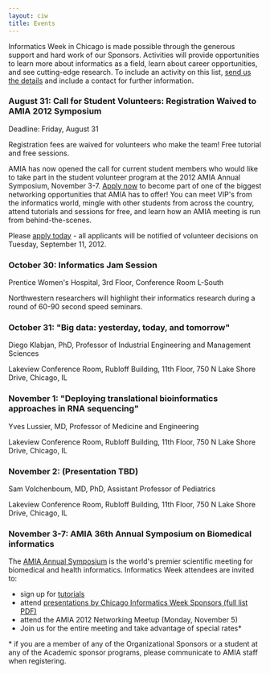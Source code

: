 ```yaml
---
layout: ciw
title: Events
---
```


Informatics Week in Chicago is made possible through the generous support and hard work of our Sponsors.  Activities will provide opportunities to learn more about informatics as a field, learn about career opportunities, and see cutting-edge research.  To include an activity on this list, [send us the details](mailto:informatics-webmaster@nubic.northwestern.edu) and include a contact for further information.

### August 31: Call for Student Volunteers: Registration Waived to AMIA 2012 Symposium

Deadline: Friday, August 31

Registration fees are waived for volunteers who make the team! Free tutorial and free sessions.

AMIA has now opened the call for current student members who would like to take part in the student volunteer program at the 2012 AMIA Annual Symposium, November 3-7.  [Apply now](http://www.amia.org/amia2012/student-volunteer) to become part of one of the biggest networking opportunities that AMIA has to offer!  You can meet VIP's from the informatics world, mingle with other students from across the country, attend tutorials and sessions for free, and learn how an AMIA meeting is run from behind-the-scenes.

Please [apply today](http://www.amia.org/amia2012/student-volunteer) - all applicants will be notified of volunteer decisions on Tuesday, September 11, 2012.

### October 30: Informatics Jam Session

Prentice Women's Hospital, 3rd Floor, Conference Room L-South

Northwestern researchers will highlight their informatics research during a round of 60-90 second speed seminars.


### October 31: "Big data: yesterday, today, and tomorrow"

Diego Klabjan, PhD, Professor of Industrial Engineering and Management Sciences

Lakeview Conference Room, Rubloff Building, 11th Floor, 750 N Lake Shore Drive, Chicago, IL


### November 1: "Deploying translational bioinformatics approaches in RNA sequencing"

Yves Lussier, MD, Professor of Medicine and Engineering

Lakeview Conference Room, Rubloff Building, 11th Floor, 750 N Lake Shore Drive, Chicago, IL


### November 2: (Presentation TBD)

Sam Volchenboum, MD, PhD, Assistant Professor of Pediatrics

Lakeview Conference Room, Rubloff Building, 11th Floor, 750 N Lake Shore Drive, Chicago, IL


### November 3-7: AMIA 36th Annual Symposium on Biomedical informatics

The [AMIA Annual Symposium](http://www.amia.org/amia2012) is the world's premier scientific meeting for biomedical and health informatics.  Informatics Week attendees are invited to:

*	sign up for [tutorials](http://www.amia.org/amia2012/tutorials)
* attend [presentations by Chicago Informatics Week Sponsors (full list PDF)](./chicago-talks-2.pdf)
*	attend the AMIA 2012 Networking Meetup (Monday, November 5)
*	Join us for the entire meeting and take advantage of special rates*


\* if you are a member of any of the Organizational Sponsors or a student at any of the Academic sponsor programs, please communicate to AMIA staff when registering.